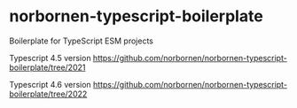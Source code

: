 # norbornen-typescript-boilerplate
Boilerplate for TypeScript ESM projects

Typescript 4.5 version https://github.com/norbornen/norbornen-typescript-boilerplate/tree/2021

Typescript 4.6 version https://github.com/norbornen/norbornen-typescript-boilerplate/tree/2022
